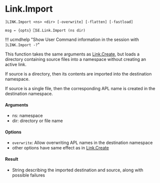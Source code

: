 # Link.Import

    ]LINK.Import <ns> <dir> [-overwrite] [-flatten] [-fastload] 
    
    msg ← {opts} ⎕SE.Link.Import (ns dir)

!!! ucmdhelp "Show User Command information in the session with `]LINK.Import -?`"

This function takes the same arguments as [Link.Create](Link.Create.md), but loads a directory containing source files into a namespace without creating an active link.

If source is a directory, then its contents are imported into the destination namespace.

If source is a single file, then the corresponding APL name is created in the destination namespace.

#### Arguments

- ns: namespace
- dir: directory or file name

#### Options

- `overwrite`: Allow overwriting APL names in the destination namespace
- other options have same effect as in [Link.Create](Link.Create.md)

#### Result

- String describing the imported destination and source, along with possible failures